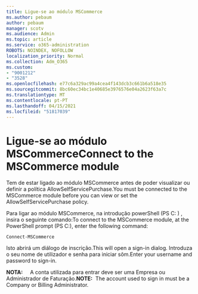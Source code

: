 ```yaml
---
title: Ligue-se ao módulo MSCommerce
ms.author: pebaum
author: pebaum
manager: scotv
ms.audience: Admin
ms.topic: article
ms.service: o365-administration
ROBOTS: NOINDEX, NOFOLLOW
localization_priority: Normal
ms.collection: Adm_O365
ms.custom:
- "9001212"
- "3528"
ms.openlocfilehash: e77c6a329ac99a4cea4f143dcb3c661b6a518e35
ms.sourcegitcommit: 8bc60ec34bc1e40685e3976576e04a2623f63a7c
ms.translationtype: MT
ms.contentlocale: pt-PT
ms.lasthandoff: 04/15/2021
ms.locfileid: "51817039"
---
```

# <a name="connect-to-the-mscommerce-module"></a><span data-ttu-id="bd3fd-102">Ligue-se ao módulo MSCommerce</span><span class="sxs-lookup"><span data-stu-id="bd3fd-102">Connect to the MSCommerce module</span></span>

<span data-ttu-id="bd3fd-103">Tem de estar ligado ao módulo MSCommerce antes de poder visualizar ou definir a política AllowSelfServicePurchase.</span><span class="sxs-lookup"><span data-stu-id="bd3fd-103">You must be connected to the MSCommerce module before you can view or set the AllowSelfServicePurchase policy.</span></span>  

<span data-ttu-id="bd3fd-104">Para ligar ao módulo MSCommerce, na introdução powerShell (PS C: \) , insira o seguinte comando:</span><span class="sxs-lookup"><span data-stu-id="bd3fd-104">To connect to the MSCommerce module, at the PowerShell prompt (PS C:\), enter the following command:</span></span>

`Connect-MSCommerce`

<span data-ttu-id="bd3fd-105">Isto abrirá um diálogo de inscrição.</span><span class="sxs-lookup"><span data-stu-id="bd3fd-105">This will open a sign-in dialog.</span></span> <span data-ttu-id="bd3fd-106">Introduza o seu nome de utilizador e senha para iniciar sôm.</span><span class="sxs-lookup"><span data-stu-id="bd3fd-106">Enter your username and password to sign-in.</span></span>

<span data-ttu-id="bd3fd-107">**NOTA:** &nbsp; &nbsp; A conta utilizada para entrar deve ser uma Empresa ou Administrador de Faturação.</span><span class="sxs-lookup"><span data-stu-id="bd3fd-107">**NOTE:**&nbsp;&nbsp;The account used to sign in must be a Company or Billing Administrator.</span></span>
